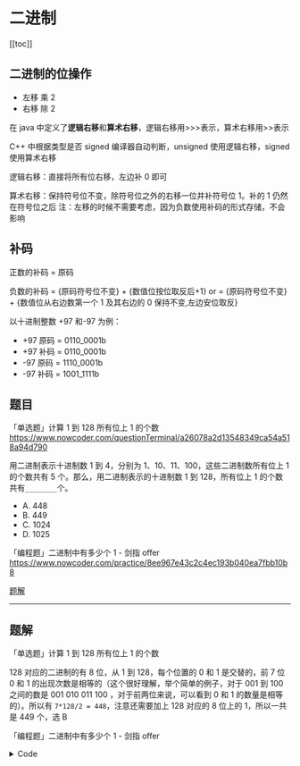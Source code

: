 # 二进制
[[toc]]

## 二进制的位操作

- 左移 乘 2
- 右移 除 2

在 java 中定义了**逻辑右移**和**算术右移**，逻辑右移用>>>表示，算术右移用>>表示

C++ 中根据类型是否 signed 编译器自动判断，unsigned 使用逻辑右移，signed 使用算术右移

逻辑右移：直接将所有位右移，左边补 0 即可

算术右移：保持符号位不变，除符号位之外的右移一位并补符号位 1。补的 1 仍然在符号位之后
注：左移的时候不需要考虑，因为负数使用补码的形式存储，不会影响

## 补码

正数的补码 = 原码

负数的补码 = {原码符号位不变} + {数值位按位取反后+1} or
= {原码符号位不变} + {数值位从右边数第一个 1 及其右边的 0 保持不变,左边安位取反}

以十进制整数 +97 和-97 为例：

- +97 原码 = 0110_0001b
- +97 补码 = 0110_0001b
- -97 原码 = 1110_0001b
- -97 补码 = 1001_1111b

## 题目

「单选题」计算 1 到 128 所有位上 1 的个数
https://www.nowcoder.com/questionTerminal/a26078a2d13548349ca54a518a94d790

用二进制表示十进制数 1 到 4，分别为 1、10、11、100，这些二进制数所有位上 1 的个数共有 5 个。那么，用二进制表示的十进制数 1 到 128，所有位上 1 的个数共有`________`个。

- A. 448
- B. 449
- C. 1024
- D. 1025

「编程题」二进制中有多少个 1 - 剑指 offer
https://www.nowcoder.com/practice/8ee967e43c2c4ec193b040ea7fbb10b8

[题解](#题解)

---

## 题解

「单选题」计算 1 到 128 所有位上 1 的个数

128 对应的二进制的有 8 位，从 1 到 128，每个位置的 0 和 1 是交替的，前 7 位 0 和 1 的出现次数是相等的（这个很好理解，举个简单的例子，对于 001 到 100 之间的数是 001 010 011 100 ，对于前两位来说，可以看到 0 和 1 的数量是相等的）。所以有 `7*128/2 = 448`，注意还需要加上 128 对应的 8 位上的 1，所以一共是 449 个，选 B

「编程题」二进制中有多少个 1 - 剑指 offer

<details>
<summary>Code</summary>

<<<@/books/code/ds/剑指offer-11.cpp

</details>

